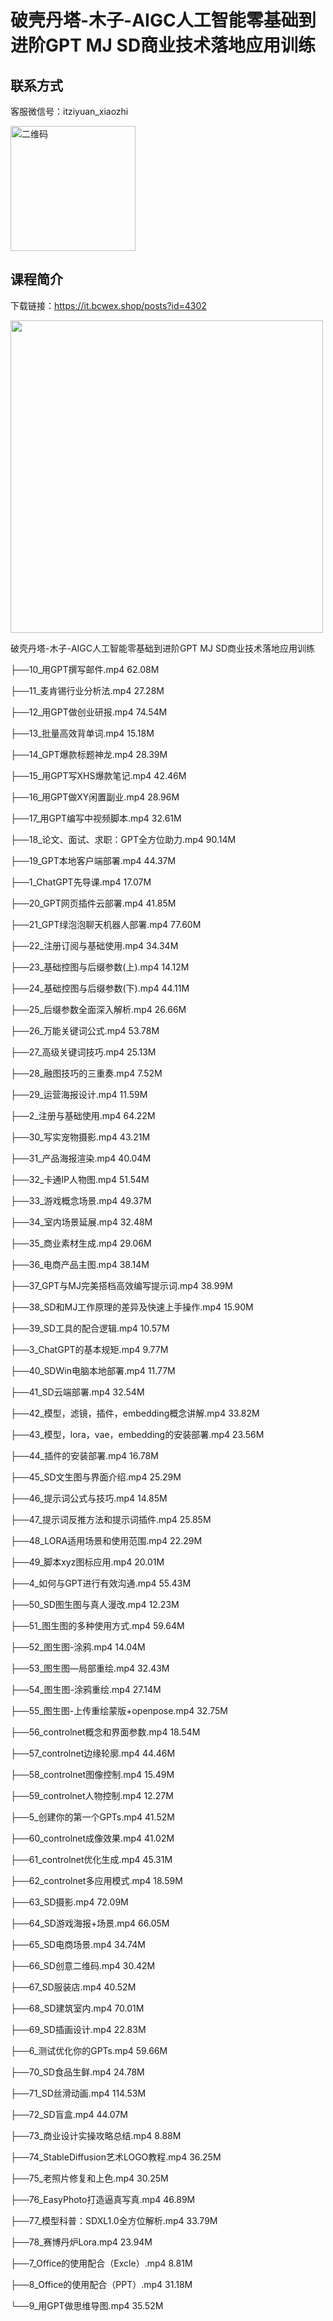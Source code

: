 # 破壳丹塔-木子-AIGC人工智能零基础到进阶GPT MJ SD商业技术落地应用训练

## 联系方式

客服微信号：itziyuan_xiaozhi

<img src="https://ziyuanyun.oss-cn-guangzhou.aliyuncs.com/common/20240614073449/666b82192834a.jpg" width="200" height="200" alt="二维码">

## 课程简介

下载链接：https://it.bcwex.shop/posts?id=4302

<img src="https://ziyuanyun.oss-cn-guangzhou.aliyuncs.com/yun/20240731073115/66a977c31d15d.jpg" width="500" alt="">

  

 破壳丹塔-木子-AIGC人工智能零基础到进阶GPT MJ SD商业技术落地应用训练

 ├──10_用GPT撰写邮件.mp4 62.08M

 ├──11_麦肯锡行业分析法.mp4 27.28M

 ├──12_用GPT做创业研报.mp4 74.54M

 ├──13_批量高效背单词.mp4 15.18M

 ├──14_GPT爆款标题神龙.mp4 28.39M

 ├──15_用GPT写XHS爆款笔记.mp4 42.46M

 ├──16_用GPT做XY闲置副业.mp4 28.96M

 ├──17_用GPT编写中视频脚本.mp4 32.61M

 ├──18_论文、面试、求职：GPT全方位助力.mp4 90.14M

 ├──19_GPT本地客户端部署.mp4 44.37M

 ├──1_ChatGPT先导课.mp4 17.07M

 ├──20_GPT网页插件云部署.mp4 41.85M

 ├──21_GPT绿泡泡聊天机器人部署.mp4 77.60M

 ├──22_注册订阅与基础使用.mp4 34.34M

 ├──23_基础控图与后缀参数(上).mp4 14.12M

 ├──24_基础控图与后缀参数(下).mp4 44.11M

 ├──25_后缀参数全面深入解析.mp4 26.66M

 ├──26_万能关键词公式.mp4 53.78M

 ├──27_高级关键词技巧.mp4 25.13M

 ├──28_融图技巧的三重奏.mp4 7.52M

 ├──29_运营海报设计.mp4 11.59M

 ├──2_注册与基础使用.mp4 64.22M

 ├──30_写实宠物摄影.mp4 43.21M

 ├──31_产品海报渲染.mp4 40.04M

 ├──32_卡通IP人物图.mp4 51.54M

 ├──33_游戏概念场景.mp4 49.37M

 ├──34_室内场景延展.mp4 32.48M

 ├──35_商业素材生成.mp4 29.06M

 ├──36_电商产品主图.mp4 38.14M

 ├──37_GPT与MJ完美搭档高效编写提示词.mp4 38.99M

 ├──38_SD和MJ工作原理的差异及快速上手操作.mp4 15.90M

 ├──39_SD工具的配合逻辑.mp4 10.57M

 ├──3_ChatGPT的基本规矩.mp4 9.77M

 ├──40_SDWin电脑本地部署.mp4 11.77M

 ├──41_SD云端部署.mp4 32.54M

 ├──42_模型，滤镜，插件，embedding概念讲解.mp4 33.82M

 ├──43_模型，lora，vae，embedding的安装部署.mp4 23.56M

 ├──44_插件的安装部署.mp4 16.78M

 ├──45_SD文生图与界面介绍.mp4 25.29M

 ├──46_提示词公式与技巧.mp4 14.85M

 ├──47_提示词反推方法和提示词插件.mp4 25.85M

 ├──48_LORA适用场景和使用范围.mp4 22.29M

 ├──49_脚本xyz图标应用.mp4 20.01M

 ├──4_如何与GPT进行有效沟通.mp4 55.43M

 ├──50_SD图生图与真人漫改.mp4 12.23M

 ├──51_图生图的多种使用方式.mp4 59.64M

 ├──52_图生图-涂鸦.mp4 14.04M

 ├──53_图生图—局部重绘.mp4 32.43M

 ├──54_图生图-涂鸦重绘.mp4 27.14M

 ├──55_图生图-上传重绘蒙版+openpose.mp4 32.75M

 ├──56_controlnet概念和界面参数.mp4 18.54M

 ├──57_controlnet边缘轮廓.mp4 44.46M

 ├──58_controlnet图像控制.mp4 15.49M

 ├──59_controlnet人物控制.mp4 12.27M

 ├──5_创建你的第一个GPTs.mp4 41.52M

 ├──60_controlnet成像效果.mp4 41.02M

 ├──61_controlnet优化生成.mp4 45.31M

 ├──62_controlnet多应用模式.mp4 18.59M

 ├──63_SD摄影.mp4 72.09M

 ├──64_SD游戏海报+场景.mp4 66.05M

 ├──65_SD电商场景.mp4 34.74M

 ├──66_SD创意二维码.mp4 30.42M

 ├──67_SD服装店.mp4 40.52M

 ├──68_SD建筑室内.mp4 70.01M

 ├──69_SD插画设计.mp4 22.83M

 ├──6_测试优化你的GPTs.mp4 59.66M

 ├──70_SD食品生鲜.mp4 24.78M

 ├──71_SD丝滑动画.mp4 114.53M

 ├──72_SD盲盒.mp4 44.07M

 ├──73_商业设计实操攻略总结.mp4 8.88M

 ├──74_StableDiffusion艺术LOGO教程.mp4 36.25M

 ├──75_老照片修复和上色.mp4 30.25M

 ├──76_EasyPhoto打造逼真写真.mp4 46.89M

 ├──77_模型科普：SDXL1.0全方位解析.mp4 33.79M

 ├──78_赛博丹炉Lora.mp4 23.94M

 ├──7_Office的使用配合（Excle）.mp4 8.81M

 ├──8_Office的使用配合（PPT）.mp4 31.18M

 └──9_用GPT做思维导图.mp4 35.52M

  